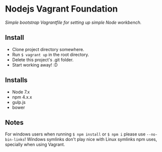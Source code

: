 # Nodejs Vagrant Foundation
*Simple bootstrap Vagrantfile for setting up simple Node workbench.*

## Install

- Clone project directory somewhere.
- Run `$ vagrant up` in the root directory.
- Delete this project's .git folder.
- Start working away! :D

## Installs

- Node 7.x
- npm 4.x.x
- gulp.js
- bower

## Notes

For windows users when running `$ npm install` or `$ npm i` please use `--no-bin-links`!
Windows symlinks don't play nice with Linux symlinks npm uses, specially when
using Vagrant.
